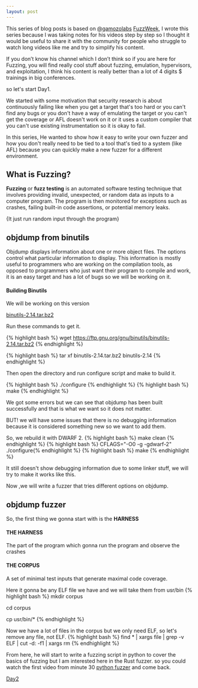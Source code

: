 ```yaml
---
layout: post
---
```


This series of blog posts is based on <a href="https://twitter.com/gamozolabs">@gamozolabs</a> <a href="https://www.youtube.com/watch?v=2xXt_q3Fex8&list=PLSkhUfcCXvqHsOy2VUxuoAf5m_7c8RqvO">FuzzWeek</a>, I wrote this series because I was taking notes for his videos step by step so I thought it would be useful to share it with the community for people who struggle to watch long videos like me and try to simplify his content.

If you don’t know his channel which I don’t think so if you are here for Fuzzing, you will find really cool stuff about fuzzing, emulation, hypervisors, and exploitation, I think his content is really better than a lot of 4 digits $ trainings in big conferences.






so let's start Day1.

We started with some motivation that security research is about continuously failing like when you get a target that's too hard or you can't find any bugs or you don't have a way of emulating the target or you can't get the coverage or AFL doesn't work on it or it uses a custom compiler that you can't use existing instrumentation so it is okay to fail.

In this series, He wanted to show how it easy to write your own fuzzer and how you don't really need to be tied to a tool that's tied to a system (like AFL) because you can quickly make a new fuzzer for a different environment.



## What is Fuzzing?


<b>Fuzzing</b> or <b>fuzz testing</b> is an automated software testing technique that involves providing invalid, unexpected, or random data as inputs to a computer program. The program is then monitored for exceptions such as crashes, failing built-in code assertions, or potential memory leaks.

{It just run random input through the program}


## objdump from binutils 


Objdump displays information about one or more object files. The options control what particular information to display. This information is mostly useful to programmers who are working on the compilation tools, as opposed to programmers who just want their program to compile and work, it is an easy target and has a lot of bugs so we will be working on it.




#### Building Binutils 
 
 We will be working on this version 

 <a href="https://ftp.gnu.org/gnu/binutils/binutils-2.14.tar.bz2">binutils-2.14.tar.bz2</a>


Run these commands to get it.

{% highlight bash %}
wget https://ftp.gnu.org/gnu/binutils/binutils-2.14.tar.bz2
{% endhighlight %}

{% highlight bash %}
tar xf binutils-2.14.tar.bz2 binutils-2.14
{% endhighlight %}

Then open the directory and run configure script and make to build it.

{% highlight bash %}
./configure
{% endhighlight %}
{% highlight bash %}
make
{% endhighlight %}

We got some errors but we can see that objdump has been built successfully and that is what we want so it does not matter.

BUT! we will have some issues that there is no debugging information because it is considered something new so we want to add them.

So, we rebuild it with DWARF 2.
{% highlight bash %}
make clean
{% endhighlight %}
{% highlight bash %}
CFLAGS="-O0 -g -gdwarf-2" ./configure{% endhighlight %}
{% highlight bash %}
make
{% endhighlight %}

It still doesn't show debugging information due to some linker stuff, we will try to make it works like this.



Now ,we will write a fuzzer that tries different options on objdump. 

## objdump fuzzer

So, the first thing we gonna start with is the <b>HARNESS</b>

#### THE HARNESS 

The part of the program which gonna run the program and observe the crashes 

#### THE CORPUS

A set of minimal test inputs that generate maximal code coverage.



Here it gonna be any ELF file we have and we will take them from usr/bin
{% highlight bash %}
mkdir corpus

cd corpus

cp usr/bin/*
{% endhighlight %}


Now we have a lot of files in the corpus but we only need ELF, so let's remove any file, not ELF.
{% highlight bash %}
find * | xargs file | grep -v ELF | cut -d: -f1 | xargs rm
{% endhighlight %}

From here, he will start to write a fuzzing script in python to cover the basics of fuzzing but I am interested here in the Rust fuzzer. so you could watch the first video from minute 30 <a href="https://youtu.be/2xXt_q3Fex8?list=PLSkhUfcCXvqHsOy2VUxuoAf5m_7c8RqvO&t=2681">python fuzzer</a> and come back.


<a href="https://thepwnish3r.github.io/2021/07/14/Fuzz-Week-Day2-Building-Rust-Fuzzer.html">Day2</a>



















